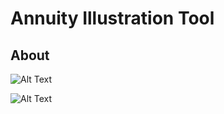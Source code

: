 # Annuity Illustration Tool

## About


![Alt Text](https://i.imgur.com/BvnVRv8.gif)

![Alt Text](https://i.imgur.com/FRRSIUP.gif)
